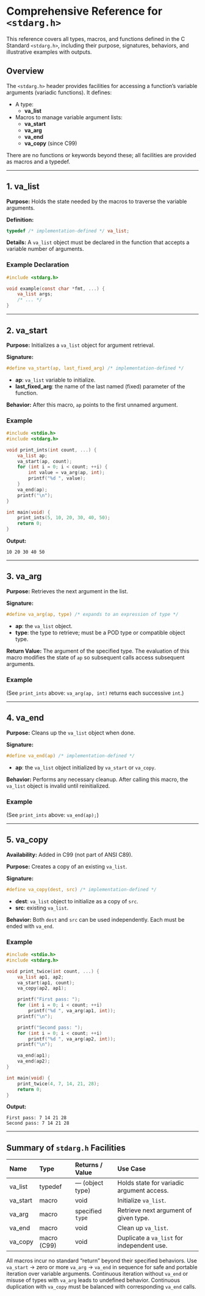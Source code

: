 # Comprehensive Reference for `<stdarg.h>`

This reference covers all types, macros, and functions defined in the C Standard `<stdarg.h>`, including their purpose, signatures, behaviors, and illustrative examples with outputs.

## Overview

The `<stdarg.h>` header provides facilities for accessing a function’s variable arguments (variadic functions). It defines:

- A type:
    - **va_list**
- Macros to manage variable argument lists:
    - **va_start**
    - **va_arg**
    - **va_end**
    - **va_copy** (since C99)

There are no functions or keywords beyond these; all facilities are provided as macros and a typedef.

***

## 1. va_list

**Purpose:**
Holds the state needed by the macros to traverse the variable arguments.

**Definition:**

```c
typedef /* implementation-defined */ va_list;
```

**Details:**
A `va_list` object must be declared in the function that accepts a variable number of arguments.

### Example Declaration

```c
#include <stdarg.h>

void example(const char *fmt, ...) {
    va_list args;
    /* ... */
}
```


***

## 2. va_start

**Purpose:**
Initializes a `va_list` object for argument retrieval.

**Signature:**

```c
#define va_start(ap, last_fixed_arg) /* implementation-defined */
```

- **ap**: `va_list` variable to initialize.
- **last_fixed_arg**: the name of the last named (fixed) parameter of the function.

**Behavior:**
After this macro, `ap` points to the first unnamed argument.

### Example

```c
#include <stdio.h>
#include <stdarg.h>

void print_ints(int count, ...) {
    va_list ap;
    va_start(ap, count);
    for (int i = 0; i < count; ++i) {
        int value = va_arg(ap, int);
        printf("%d ", value);
    }
    va_end(ap);
    printf("\n");
}

int main(void) {
    print_ints(5, 10, 20, 30, 40, 50);
    return 0;
}
```

**Output:**

```
10 20 30 40 50 
```


***

## 3. va_arg

**Purpose:**
Retrieves the next argument in the list.

**Signature:**

```c
#define va_arg(ap, type) /* expands to an expression of type */
```

- **ap**: the `va_list` object.
- **type**: the type to retrieve; must be a POD type or compatible object type.

**Return Value:**
The argument of the specified type. The evaluation of this macro modifies the state of `ap` so subsequent calls access subsequent arguments.

### Example

(See `print_ints` above: `va_arg(ap, int)` returns each successive `int`.)

***

## 4. va_end

**Purpose:**
Cleans up the `va_list` object when done.

**Signature:**

```c
#define va_end(ap) /* implementation-defined */
```

- **ap**: the `va_list` object initialized by `va_start` or `va_copy`.

**Behavior:**
Performs any necessary cleanup. After calling this macro, the `va_list` object is invalid until reinitialized.

### Example

(See `print_ints` above: `va_end(ap);`)

***

## 5. va_copy

**Availability:**
Added in C99 (not part of ANSI C89).

**Purpose:**
Creates a copy of an existing `va_list`.

**Signature:**

```c
#define va_copy(dest, src) /* implementation-defined */
```

- **dest**: `va_list` object to initialize as a copy of `src`.
- **src**: existing `va_list`.

**Behavior:**
Both `dest` and `src` can be used independently. Each must be ended with `va_end`.

### Example

```c
#include <stdio.h>
#include <stdarg.h>

void print_twice(int count, ...) {
    va_list ap1, ap2;
    va_start(ap1, count);
    va_copy(ap2, ap1);

    printf("First pass: ");
    for (int i = 0; i < count; ++i)
        printf("%d ", va_arg(ap1, int));
    printf("\n");

    printf("Second pass: ");
    for (int i = 0; i < count; ++i)
        printf("%d ", va_arg(ap2, int));
    printf("\n");

    va_end(ap1);
    va_end(ap2);
}

int main(void) {
    print_twice(4, 7, 14, 21, 28);
    return 0;
}
```

**Output:**

```
First pass: 7 14 21 28 
Second pass: 7 14 21 28 
```


***

## Summary of `stdarg.h` Facilities

| **Name** | **Type** | **Returns / Value** | **Use Case** |
| :-- | :-- | :-- | :-- |
| va_list | typedef | — (object type) | Holds state for variadic argument access. |
| va_start | macro | void | Initialize `va_list`. |
| va_arg | macro | specified `type` | Retrieve next argument of given type. |
| va_end | macro | void | Clean up `va_list`. |
| va_copy | macro (C99) | void | Duplicate a `va_list` for independent use. |

All macros incur no standard “return” beyond their specified behaviors. Use `va_start` → zero or more `va_arg` → `va_end` in sequence for safe and portable iteration over variable arguments. Continuous iteration without `va_end` or misuse of types with `va_arg` leads to undefined behavior. Continuous duplication with `va_copy` must be balanced with corresponding `va_end` calls.

